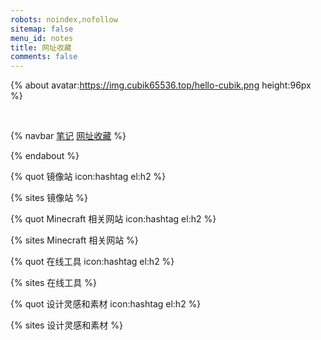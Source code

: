 ```yaml
---
robots: noindex,nofollow
sitemap: false
menu_id: notes
title: 网址收藏
comments: false
---
```


{% about avatar:https://img.cubik65536.top/hello-cubik.png height:96px %}

<br/>

{% navbar [笔记](/notes/) [网址收藏](/notes/bookmarks/) %}

{% endabout %}

{% quot 镜像站 icon:hashtag el:h2 %}

{% sites 镜像站 %}

{% quot Minecraft 相关网站 icon:hashtag el:h2 %}

{% sites Minecraft 相关网站 %}

{% quot 在线工具 icon:hashtag el:h2 %}

{% sites 在线工具 %}

{% quot 设计灵感和素材 icon:hashtag el:h2 %}

{% sites 设计灵感和素材 %}
